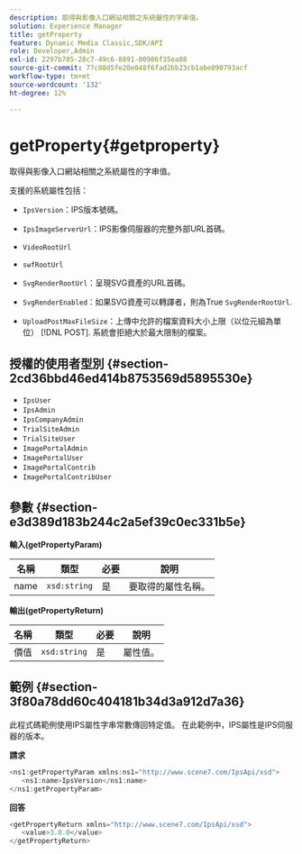 ```yaml
---
description: 取得與影像入口網站相關之系統屬性的字串值。
solution: Experience Manager
title: getProperty
feature: Dynamic Media Classic,SDK/API
role: Developer,Admin
exl-id: 2297b785-28c7-49c6-8891-00986f35ea88
source-git-commit: 77c88d5fe20e048f6fad2bb23cb1abe090793acf
workflow-type: tm+mt
source-wordcount: '132'
ht-degree: 12%

---
```


# getProperty{#getproperty}

取得與影像入口網站相關之系統屬性的字串值。

支援的系統屬性包括：

* `IpsVersion`：IPS版本號碼。
* `IpsImageServerUrl`：IPS影像伺服器的完整外部URL首碼。
* `VideoRootUrl`
* `swfRootUrl`
* `SvgRenderRootUrl`：呈現SVG資產的URL首碼。
* `SvgRenderEnabled`：如果SVG資產可以轉譯者，則為True `SvgRenderRootUrl`.

* `UploadPostMaxFileSize`：上傳中允許的檔案資料大小上限（以位元組為單位） [!DNL POST]. 系統會拒絕大於最大限制的檔案。

## 授權的使用者型別 {#section-2cd36bbd46ed414b8753569d5895530e}

* `IpsUser`
* `IpsAdmin`
* `IpsCompanyAdmin`
* `TrialSiteAdmin`
* `TrialSiteUser`
* `ImagePortalAdmin`
* `ImagePortalUser`
* `ImagePortalContrib`
* `ImagePortalContribUser`

## 參數 {#section-e3d389d183b244c2a5ef39c0ec331b5e}

**輸入(getPropertyParam)**

| 名稱 | 類型 | 必要 | 說明 |
|---|---|---|---|
| name | `xsd:string` | 是 | 要取得的屬性名稱。 |

**輸出(getPropertyReturn)**

| 名稱 | 類型 | 必要 | 說明 |
|---|---|---|---|
| 價值 | `xsd:string` | 是 | 屬性值。 |

## 範例 {#section-3f80a78dd60c404181b34d3a912d7a36}

此程式碼範例使用IPS屬性字串常數傳回特定值。 在此範例中，IPS屬性是IPS伺服器的版本。

**請求**

```java
<ns1:getPropertyParam xmlns:ns1="http://www.scene7.com/IpsApi/xsd">
   <ns1:name>IpsVersion</ns1:name>
</ns1:getPropertyParam>
```

**回答**

```java
<getPropertyReturn xmlns="http://www.scene7.com/IpsApi/xsd">
   <value>3.8.0</value>
</getPropertyReturn>
```
